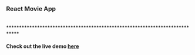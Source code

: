 <h3>React Movie App</h3>
<br/>
****************************************************************************
<br/>
<br/>
<b>Check out the live demo <a href="https://the-reel.herokuapp.com/" >here</a></b>
